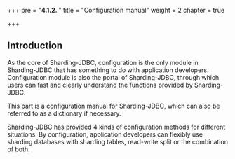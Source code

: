+++
pre = "<b>4.1.2. </b>"
title = "Configuration manual"
weight = 2
chapter = true

+++

## Introduction

As the core of Sharding-JDBC, configuration is the only module in Sharding-JDBC that has something to do with application developers. Configuration module is also the portal of Sharding-JDBC, through which users can fast and clearly understand the functions provided by Sharding-JDBC.

This part is a configuration manual for Sharding-JDBC, which can also be referred to as a dictionary if necessary.

Sharding-JDBC has provided 4 kinds of configuration methods for different situations. By configuration, application developers can flexibly use sharding databases with sharding tables, read-write split or the combination of both.


